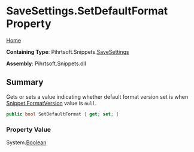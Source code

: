 # SaveSettings\.SetDefaultFormat Property

[Home](../../../../README.md)

**Containing Type**: Pihrtsoft\.Snippets\.[SaveSettings](../README.md)

**Assembly**: Pihrtsoft\.Snippets\.dll

## Summary

Gets or sets a value indicating whether default format version set is when [Snippet.FormatVersion](../../Snippet/FormatVersion/README.md) value is `null`\.

```csharp
public bool SetDefaultFormat { get; set; }
```

### Property Value

System\.[Boolean](https://docs.microsoft.com/en-us/dotnet/api/system.boolean)

